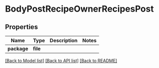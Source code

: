 # BodyPostRecipeOwnerRecipesPost

## Properties
Name | Type | Description | Notes
------------ | ------------- | ------------- | -------------
**package** | **file** |  | 

[[Back to Model list]](../README.md#documentation-for-models) [[Back to API list]](../README.md#documentation-for-api-endpoints) [[Back to README]](../README.md)


